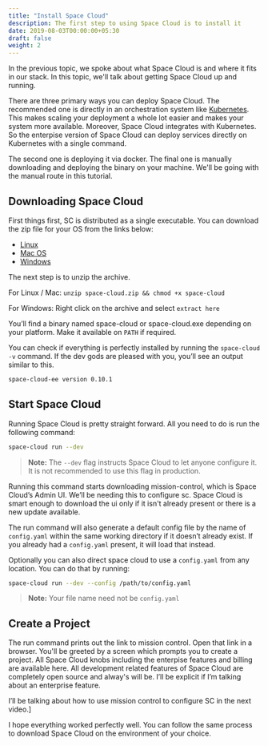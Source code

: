 ```yaml
---
title: "Install Space Cloud"
description: The first step to using Space Cloud is to install it
date: 2019-08-03T00:00:00+05:30
draft: false
weight: 2
---
```


In the previous topic, we spoke about what Space Cloud is and where it fits in our stack. In this topic, we'll talk about getting Space Cloud up and running.

There are three primary ways you can deploy Space Cloud. The recommended one is directly in an orchestration system like [Kubernetes](https://kubernetes.io). This makes scaling your deployment a whole lot easier and makes your system more available. Moreover, Space Cloud integrates with Kubernetes. So the enterpise version of Space Cloud can deploy services directly on Kubernetes with a single command.

The second one is deploying it via docker. The final one is manually downloading and deploying the binary on your machine. We'll be going with the manual route in this tutorial.

## Downloading Space Cloud

First things first, SC is distributed as a single executable. You can download the zip file for your OS from the links below:

- [Linux](https://spaceuptech.com/downloads/linux/space-cloud.zip)
- [Mac OS](https://spaceuptech.com/downloads/darwin/space-cloud.zip)
- [Windows](https://spaceuptech.com/downloads/windows/space-cloud.zip)


The next step is to unzip the archive.

For Linux / Mac: `unzip space-cloud.zip && chmod +x space-cloud`

For Windows: Right click on the archive and select `extract here`

You’ll find a binary named space-cloud or space-cloud.exe depending on your platform. Make it available on `PATH` if required.


You can check if everything is perfectly installed by running the `space-cloud -v` command. If the dev gods are pleased with you, you’ll see an output similar to this.

```bash
space-cloud-ee version 0.10.1
```

## Start Space Cloud

Running Space Cloud is pretty straight forward. All you need to do is run the following command:

```bash
space-cloud run --dev
```

> **Note:** The `--dev` flag instructs Space Cloud to let anyone configure it. It is not recommended to use this flag in production.

Running this command starts downloading mission-control, which is Space Cloud’s Admin UI. We’ll be needing this to configure sc. Space Cloud is smart enough to download the ui only if it isn't already present or there is a new update available.

The run command will also generate a default config file by the name of `config.yaml` within the same working directory if it doesn’t already exist. If you already had a `config.yaml` present, it will load that instead.

Optionally you can also direct space cloud to use a `config.yaml` from any location. You can do that by running:

```bash
space-cloud run --dev --config /path/to/config.yaml
```

> **Note:** Your file name need not be `config.yaml`

## Create a Project

The run command prints out the link to mission control. Open that link in a browser. You'll be greeted by a screen which prompts you to create a project. All Space Cloud knobs including the enterpise features and billing are available here. All development related features of Space Cloud are completely open source and alway's will be. I’ll be explicit if I’m talking about an enterprise feature. 

I’ll be talking about how to use mission control to configure SC in the next video.]

I hope everything worked perfectly well. You can follow the same process to download Space Cloud on the environment of your choice. 
